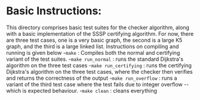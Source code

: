 # Basic Instructions:
This directory comprises basic test suites for the checker algorithm, along
with a basic implementation of the SSSP certifying algorithm.
For now, there are three test cases, one is a very basic graph, the second
is a large K5 graph, and the third is a large linked list. Instructions on
compiling and running is given below
-`make` : Compiles both the normal and certifying variant of the test suites.
-`make run_normal` : runs the standard Dijkstra's algorithm on the three test cases
-`make run_certifying` : runs the certifying Dijkstra's algorithm on the three test cases, where the checker then verifies and returns the correctness of the output
-`make run_overflow` : runs a variant of the third test case where the test fails due to integer overflow -- which is expected behaviour.
-`make clean` : cleans everything
